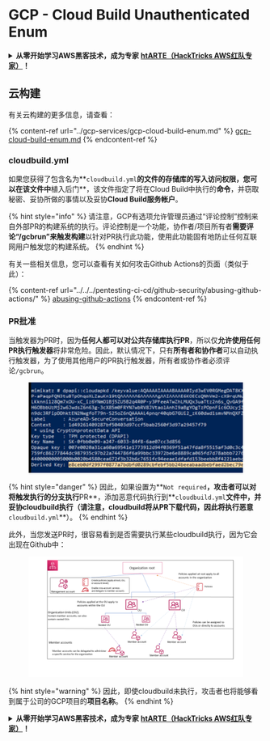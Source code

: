 # GCP - Cloud Build Unauthenticated Enum

<details>

<summary><strong>从零开始学习AWS黑客技术，成为专家</strong> <a href="https://training.hacktricks.xyz/courses/arte"><strong>htARTE（HackTricks AWS红队专家）</strong></a><strong>！</strong></summary>

支持HackTricks的其他方式：

* 如果您想在HackTricks中看到您的**公司广告**或**下载PDF格式的HackTricks**，请查看[**订阅计划**](https://github.com/sponsors/carlospolop)!
* 获取[**官方PEASS＆HackTricks周边产品**](https://peass.creator-spring.com)
* 探索[**PEASS家族**](https://opensea.io/collection/the-peass-family)，我们独家[**NFTs**](https://opensea.io/collection/the-peass-family)收藏品
* **加入** 💬 [**Discord群**](https://discord.gg/hRep4RUj7f) 或 [**电报群**](https://t.me/peass) 或在**Twitter**上关注我 🐦 [**@carlospolopm**](https://twitter.com/carlospolopm)**。**
* 通过向[**HackTricks**](https://github.com/carlospolop/hacktricks)和[**HackTricks Cloud**](https://github.com/carlospolop/hacktricks-cloud) github仓库提交PR来分享您的黑客技巧。

</details>

## 云构建

有关云构建的更多信息，请查看：

{% content-ref url="../gcp-services/gcp-cloud-build-enum.md" %}
[gcp-cloud-build-enum.md](../gcp-services/gcp-cloud-build-enum.md)
{% endcontent-ref %}

### cloudbuild.yml

如果您获得了包含名为\*\*`cloudbuild.yml`**的文件的存储库的写入访问权限，您可以在该文件中**植入后门\*\*，该文件指定了将在Cloud Build中执行的**命令**，并窃取秘密、妥协所做的事情以及妥协**Cloud Build服务帐户**。

{% hint style="info" %}
请注意，GCP有选项允许管理员通过“评论控制”控制来自外部PR的构建系统的执行。评论控制是一个功能，协作者/项目所有者**需要评论“/gcbrun”来触发构建**以针对PR执行此功能，使用此功能固有地防止任何互联网用户触发您的构建系统。
{% endhint %}

有关一些相关信息，您可以查看有关如何攻击Github Actions的页面（类似于此）：

{% content-ref url="../../../pentesting-ci-cd/github-security/abusing-github-actions/" %}
[abusing-github-actions](../../../pentesting-ci-cd/github-security/abusing-github-actions/)
{% endcontent-ref %}

### PR批准

当触发器为PR时，因为**任何人都可以对公共存储库执行PR**，所以仅**允许使用任何PR执行触发器**将非常危险。因此，默认情况下，只有**所有者和协作者**可以自动执行触发器，为了使用其他用户的PR执行触发器，所有者或协作者必须评论`/gcbrun`。

<figure><img src="../../../.gitbook/assets/image (150).png" alt="" width="563"><figcaption></figcaption></figure>

{% hint style="danger" %}
因此，如果设置为\*\*`Not required`**，攻击者可以对将触发执行的分支执行**PR\*\*，添加恶意代码执行到\*\*`cloudbuild.yml`**文件中，并妥协cloudbuild执行（请注意，cloudbuild将从PR下载代码，因此将执行恶意**`cloudbuild.yml`\*\*）。
{% endhint %}

此外，当您发送PR时，很容易看到是否需要执行某些cloudbuild执行，因为它会出现在Github中：

<figure><img src="../../../.gitbook/assets/image (151).png" alt=""><figcaption></figcaption></figure>

{% hint style="warning" %}
因此，即使cloudbuild未执行，攻击者也将能够看到属于公司的GCP项目的**项目名称**。
{% endhint %}

<details>

<summary><strong>从零开始学习AWS黑客技术，成为专家</strong> <a href="https://training.hacktricks.xyz/courses/arte"><strong>htARTE（HackTricks AWS红队专家）</strong></a><strong>！</strong></summary>

支持HackTricks的其他方式：

* 如果您想在HackTricks中看到您的**公司广告**或**下载PDF格式的HackTricks**，请查看[**订阅计划**](https://github.com/sponsors/carlospolop)!
* 获取[**官方PEASS＆HackTricks周边产品**](https://peass.creator-spring.com)
* 探索[**PEASS家族**](https://opensea.io/collection/the-peass-family)，我们独家[**NFTs**](https://opensea.io/collection/the-peass-family)收藏品
* **加入** 💬 [**Discord群**](https://discord.gg/hRep4RUj7f) 或 [**电报群**](https://t.me/peass) 或在**Twitter**上关注我 🐦 [**@carlospolopm**](https://twitter.com/carlospolopm)**。**
* 通过向[**HackTricks**](https://github.com/carlospolop/hacktricks)和[**HackTricks Cloud**](https://github.com/carlospolop/hacktricks-cloud) github仓库提交PR来分享您的黑客技巧。

</details>
